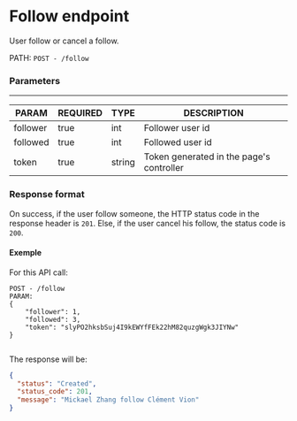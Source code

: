 # Follow endpoint

User follow or cancel a follow.

PATH: `POST - /follow`

### Parameters
___
|     PARAM     |    REQUIRED     |   TYPE   | DESCRIPTION                              |
| --------------| --------------- | -------- | ---------------------------------------- |
| follower      |      true       | int      | Follower user id                         |
| followed      |      true       | int      | Followed user id                         |
| token         |      true       | string   | Token generated in the page's controller |

### Response format
On success, if the user follow someone, the HTTP status code in the response header is `201`. Else, if the user cancel his follow, the status code is `200`.

#### Exemple
For this API call:
```
POST - /follow
PARAM:
{
	"follower": 1,
	"followed": 3,
	"token": "slyPO2hksbSuj4I9kEWYfFEk22hM82quzgWgk3JIYNw"
}


```

The response will be:

```JSON
{
  "status": "Created",
  "status_code": 201,
  "message": "Mickael Zhang follow Clément Vion"
}
```
